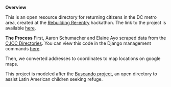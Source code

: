 <strong>Overview</strong>

This is an open resource directory for returning citizens in the DC metro area, created at the <a href="http://rebuildingreentry.com/">Rebuilding Re-entry</a> hackathon. The link to the project is available <a href="https://returning-citizen-dc.herokuapp.com/">here</a>.

<strong>The Process</strong>
First, Aaron Schumacher and Elaine Ayo scraped data from the <a href="http://cjcc.dc.gov/">CJCC Directories</a>. You can view this code in the Django management commands <a href="https://github.com/millzpaugh/returning_citizen/tree/master/app/management/scraping">here</a>.

Then, we converted addresses to coordinates to map locations on google maps. 

This project is modeled after the <a href="www.buscandomaryland.com">Buscando project</a>, an open directory to assist Latin American children seeking refuge. 




